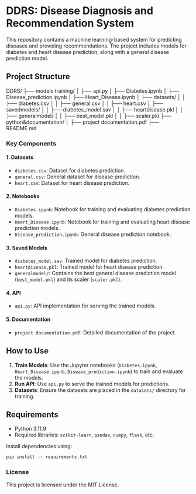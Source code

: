 # DDRS: Disease Diagnosis and Recommendation System

This repository contains a machine learning-based system for predicting diseases and providing recommendations. The project includes models for diabetes and heart disease prediction, along with a general disease prediction model.

## Project Structure
DDRS/ ├── models training/ │ ├── api.py │ ├── Diabetes.ipynb │ ├── Disease_prediction.ipynb │ ├── Heart_Disease.ipynb │ ├── datasets/ │ │ ├── diabetes.csv │ │ ├── general.csv │ │ ├── heart.csv │ ├── savedmodels/ │ │ ├── diabetes_model.sav │ │ ├── heartdisease.pkl │ │ ├── generalmodel/ │ │ ├── best_model.pkl │ │ ├── scaler.pkl ├── python&documentation/ │ ├── project documentation.pdf ├── README.md


### Key Components

#### 1. **Datasets**
- `diabetes.csv`: Dataset for diabetes prediction.
- `general.csv`: General dataset for disease prediction.
- `heart.csv`: Dataset for heart disease prediction.

#### 2. **Notebooks**
- `Diabetes.ipynb`: Notebook for training and evaluating diabetes prediction models.
- `Heart_Disease.ipynb`: Notebook for training and evaluating heart disease prediction models.
- `Disease_prediction.ipynb`: General disease prediction notebook.

#### 3. **Saved Models**
- `diabetes_model.sav`: Trained model for diabetes prediction.
- `heartdisease.pkl`: Trained model for heart disease prediction.
- `generalmodel/`: Contains the best general disease prediction model (`best_model.pkl`) and its scaler (`scaler.pkl`).

#### 4. **API**
- `api.py`: API implementation for serving the trained models.

#### 5. **Documentation**
- `project documentation.pdf`: Detailed documentation of the project.

## How to Use

1. **Train Models**: Use the Jupyter notebooks (`Diabetes.ipynb`, `Heart_Disease.ipynb`, `Disease_prediction.ipynb`) to train and evaluate the models.
2. **Run API**: Use `api.py` to serve the trained models for predictions.
3. **Datasets**: Ensure the datasets are placed in the `datasets/` directory for training.

## Requirements

- Python 3.11.9
- Required libraries: `scikit-learn`, `pandas`, `numpy`, `flask`, etc.

Install dependencies using:
```bash
pip install -r requirements.txt
```
### License
This project is licensed under the MIT License.

